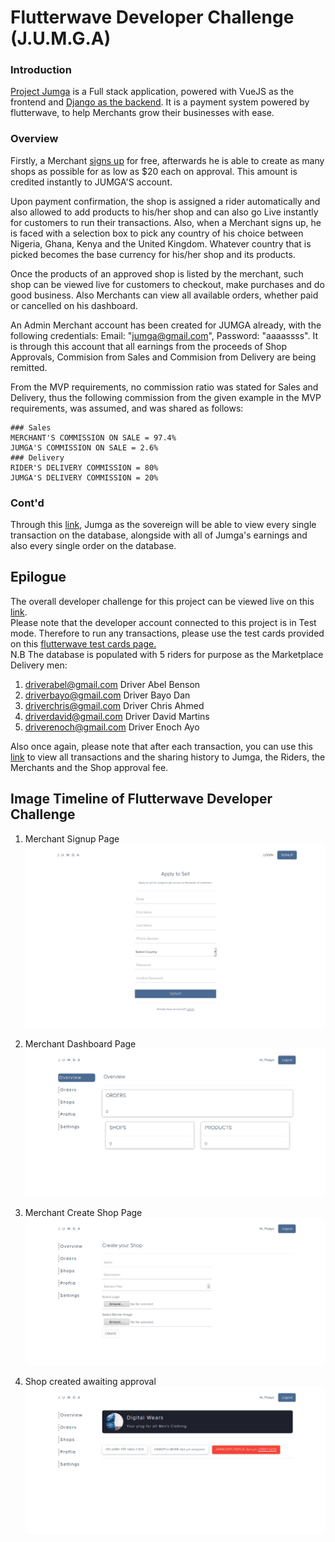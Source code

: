 # Flutterwave Developer Challenge (J.U.M.G.A)

### Introduction
[Project Jumga](https://jumgaapp.netlify.app/) is a Full stack application, powered with VueJS as the frontend and [Django as the backend](https://github.com/kingkenway/jumga/).
It is a payment system powered by flutterwave, to help Merchants grow their businesses with ease.

### Overview
Firstly, a Merchant [signs up](https://jumgaapp.netlify.app/signup/merchant) for free, afterwards he is able to create as many shops as possible for as low as $20 each on approval. This amount is credited instantly to JUMGA'S account.  


Upon payment confirmation, the shop is assigned a rider automatically and also allowed to add products to his/her shop and can also go Live instantly for customers to run their transactions.
Also, when a Merchant signs up, he is faced with a selection box to pick any country of his choice between Nigeria, Ghana, Kenya and the United Kingdom.
Whatever country that is picked becomes the base currency for his/her shop and its products.  

Once the products of an approved shop is listed by the merchant, such shop can be viewed live for customers to checkout, make purchases and do good business.
Also Merchants can view all available orders, whether paid or cancelled on his dashboard.  
  
An Admin Merchant account has been created for JUMGA already, with the following credentials: Email: "jumga@gmail.com", Password: "aaaassss".
It is through this account that all earnings from the proceeds of Shop Approvals, Commision from Sales and Commision from Delivery are being remitted.  
  
From the MVP requirements, no commission ratio was stated for Sales and Delivery, thus the following commission from the given example in the MVP requirements, was assumed, and was shared as follows:  

```
### Sales
MERCHANT'S COMMISSION ON SALE = 97.4%  
JUMGA'S COMMISSION ON SALE = 2.6%  
### Delivery
RIDER'S DELIVERY COMMISSION = 80%  
JUMGA'S DELIVERY COMMISSION = 20%  
```
  
### Cont'd
Through this [link](https://jumgaapp.netlify.app/admin/transactions), Jumga as the sovereign will be able to view every single transaction on the database, alongside with all of Jumga's earnings and also every single order on the database.  

## Epilogue  
The overall developer challenge for this project can be viewed live on this [link](https://jumgaapp.netlify.app/).  
Please note that the developer account connected to this project is in Test mode. Therefore to run any transactions, please use the test cards provided on this [flutterwave test cards page.](https://developer.flutterwave.com/docs/test-cards)  
N.B The database is populated with 5 riders for purpose as the Marketplace Delivery men:  

1. driverabel@gmail.com	Driver Abel	Benson  
2. driverbayo@gmail.com	Driver Bayo	Dan  
3. driverchris@gmail.com	Driver Chris	Ahmed  
4. driverdavid@gmail.com	Driver David	Martins  
5. driverenoch@gmail.com	Driver Enoch Ayo  

Also once again, please note that after each transaction, you can use this [link](https://jumgaapp.netlify.app/admin/transactions) to view all transactions and the sharing history to Jumga, the Riders, the Merchants and the Shop approval fee.

## Image Timeline of Flutterwave Developer Challenge  
1. Merchant Signup Page  
![Merchant Signup Page](https://raw.githubusercontent.com/kingkenway/jumga-frontend/master/git_images/1.%20signup.png?token=AHAQS73R2DPWYXOTUTATJQDAA4LAY)  

2. Merchant Dashboard Page  
![Merchant Dashboard Page](https://raw.githubusercontent.com/kingkenway/jumga-frontend/master/git_images/2.%20dashboard.png?token=AHAQS7Y3T4PCGH23R2JQDQ3AA4KTO)  

3. Merchant Create Shop Page  
![Merchant Create Shop Page](https://raw.githubusercontent.com/kingkenway/jumga-frontend/master/git_images/3.%20create_shop.png?token=AHAQS726XQE4L4BUPKJ76C3AA4KXO)  

4. Shop created awaiting approval  
![Shop created awaiting approval](https://raw.githubusercontent.com/kingkenway/jumga-frontend/master/git_images/4.%20shop_awaiting_approval.png?token=AHAQS75WKDRUAN34P6YFOCLAA4LPU)  
